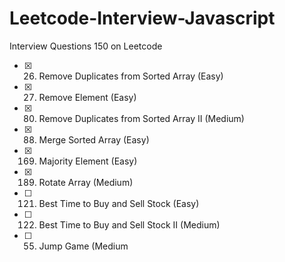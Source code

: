 # Leetcode-Interview-Javascript
Interview Questions 150 on Leetcode

- [X] 26. Remove Duplicates from Sorted Array (Easy)
- [X] 27. Remove Element (Easy)
- [X] 80. Remove Duplicates from Sorted Array II (Medium)
- [X] 88. Merge Sorted Array (Easy)
- [X] 169. Majority Element (Easy)
- [X] 189. Rotate Array (Medium)
- [ ] 121. Best Time to Buy and Sell Stock (Easy)
- [ ] 122. Best Time to Buy and Sell Stock II (Medium)
- [ ] 55. Jump Game (Medium
